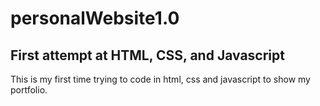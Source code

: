 # personalWebsite1.0

## First attempt at HTML, CSS, and Javascript

This is my first time trying to code in html, css and javascript to show my portfolio. 


